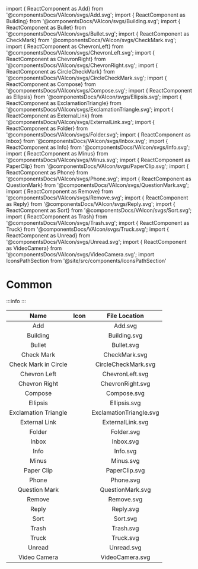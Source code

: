 import { ReactComponent as Add} from '@componentsDocs/VAIcon/svgs/Add.svg';
import { ReactComponent as Building} from '@componentsDocs/VAIcon/svgs/Building.svg';
import { ReactComponent as Bullet} from '@componentsDocs/VAIcon/svgs/Bullet.svg';
import { ReactComponent as CheckMark} from '@componentsDocs/VAIcon/svgs/CheckMark.svg';
import { ReactComponent as ChevronLeft} from '@componentsDocs/VAIcon/svgs/ChevronLeft.svg';
import { ReactComponent as ChevronRight} from '@componentsDocs/VAIcon/svgs/ChevronRight.svg';
import { ReactComponent as CircleCheckMark} from '@componentsDocs/VAIcon/svgs/CircleCheckMark.svg';
import { ReactComponent as Compose} from '@componentsDocs/VAIcon/svgs/Compose.svg';
import { ReactComponent as Ellipsis} from '@componentsDocs/VAIcon/svgs/Ellipsis.svg';
import { ReactComponent as ExclamationTriangle} from '@componentsDocs/VAIcon/svgs/ExclamationTriangle.svg';
import { ReactComponent as ExternalLink} from '@componentsDocs/VAIcon/svgs/ExternalLink.svg';
import { ReactComponent as Folder} from '@componentsDocs/VAIcon/svgs/Folder.svg';
import { ReactComponent as Inbox} from '@componentsDocs/VAIcon/svgs/Inbox.svg';
import { ReactComponent as Info} from '@componentsDocs/VAIcon/svgs/Info.svg';
import { ReactComponent as Minus} from '@componentsDocs/VAIcon/svgs/Minus.svg';
import { ReactComponent as PaperClip} from '@componentsDocs/VAIcon/svgs/PaperClip.svg';
import { ReactComponent as Phone} from '@componentsDocs/VAIcon/svgs/Phone.svg';
import { ReactComponent as QuestionMark} from '@componentsDocs/VAIcon/svgs/QuestionMark.svg';
import { ReactComponent as Remove} from '@componentsDocs/VAIcon/svgs/Remove.svg';
import { ReactComponent as Reply} from '@componentsDocs/VAIcon/svgs/Reply.svg';
import { ReactComponent as Sort} from '@componentsDocs/VAIcon/svgs/Sort.svg';
import { ReactComponent as Trash} from '@componentsDocs/VAIcon/svgs/Trash.svg';
import { ReactComponent as Truck} from '@componentsDocs/VAIcon/svgs/Truck.svg';
import { ReactComponent as Unread} from '@componentsDocs/VAIcon/svgs/Unread.svg';
import { ReactComponent as VideoCamera} from '@componentsDocs/VAIcon/svgs/VideoCamera.svg';
import IconsPathSection from '@site/src/components/IconsPathSection'

# Common

:::info
<IconsPathSection />
:::

Name | Icon | File Location 
:---: | :---: | :---: 
Add | <Add  className="icons"/> | Add.svg
Building | <Building  className="icons"/> | Building.svg
Bullet | <Bullet  className="icons"/> | Bullet.svg
Check Mark | <CheckMark  className="icons"/> | CheckMark.svg
Check Mark in Circle | <CircleCheckMark  className="icons"/> | CircleCheckMark.svg
Chevron Left | <ChevronLeft  className="icons"/> | ChevronLeft.svg
Chevron Right | <ChevronRight  className="icons iconsStroke"/> | ChevronRight.svg
Compose | <Compose  className="icons"/> | Compose.svg
Ellipsis | <Ellipsis  className="icons"/> | Ellipsis.svg
Exclamation Triangle | <ExclamationTriangle  className="icons"/> | ExclamationTriangle.svg
External Link | <ExternalLink  className="icons"/> | ExternalLink.svg
Folder | <Folder  className="icons"/> | Folder.svg
Inbox | <Inbox  className="icons"/> | Inbox.svg
Info | <Info  className="icons"/> | Info.svg
Minus | <Minus  className="icons"/> | Minus.svg
Paper Clip | <PaperClip  className="icons"/> | PaperClip.svg
Phone | <Phone  className="icons"/> | Phone.svg
Question Mark | <QuestionMark  className="icons"/> | QuestionMark.svg
Remove | <Remove  className="icons"/> | Remove.svg
Reply | <Reply  className="icons"/> | Reply.svg
Sort | <Sort className="icons" /> | Sort.svg
Trash | <Trash  className="icons"/> | Trash.svg
Truck | <Truck  className="icons"/> | Truck.svg
Unread | <Unread  className="icons"/> | Unread.svg
Video Camera | <VideoCamera  className="icons"/> | VideoCamera.svg